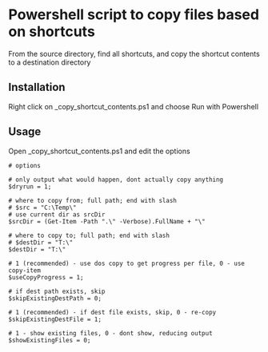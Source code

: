 Powershell script to copy files based on shortcuts
===================================

From the source directory, find all shortcuts, and copy the shortcut contents to a destination directory

Installation
------------

Right click on _copy_shortcut_contents.ps1 and choose Run with Powershell


Usage
-----
Open _copy_shortcut_contents.ps1 and edit the options
```
# options 

# only output what would happen, dont actually copy anything
$dryrun = 1;

# where to copy from; full path; end with slash
# $src = "C:\Temp\"
# use current dir as srcDir
$srcDir = (Get-Item -Path ".\" -Verbose).FullName + "\"

# where to copy to; full path; end with slash
# $destDir = "T:\"
$destDir = "T:\"

# 1 (recommended) - use dos copy to get progress per file, 0 - use copy-item 
$useCopyProgress = 1;

# if dest path exists, skip
$skipExistingDestPath = 0;

# 1 (recommended) - if dest file exists, skip, 0 - re-copy
$skipExistingDestFile = 1;

# 1 - show existing files, 0 - dont show, reducing output
$showExistingFiles = 0;
```
